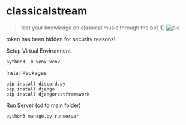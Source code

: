 # classicalstream
>test your knowledge on classical music through the bot :D
![pic](https://static01.nyt.com/images/2011/01/05/arts/Composer-cover/Composer-cover-articleLarge.jpg?quality=75&auto=webp&disable=upscale)

token has been hidden for security reasons!

Setup Virtual Environment
```
python3 -m venv venv
```

Install Packages
```
pip install discord.py
pip install django
pip install djangorestframework
```

Run Server (cd to main folder)
```
python3 manage.py runserver
```
